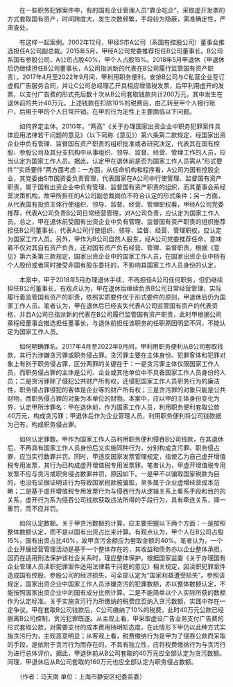 　　在一些职务犯罪案件中，有的国有企业管理人员“靠企吃企”，采取虚开发票的方式套取国有资产，时间跨度大，发生次数频繁，手段较为隐蔽，需准确定性，严肃查处。

　　有这样一起案例。2002年12月，甲经S市A公司（系国有控股公司）董事会推选担任A公司副总裁。2015年5月，甲经A公司党委推荐担任B公司董事长。B公司系国有参股公司，A公司占股40%，甲个人占股15%。2018年5月甲退休（甲退休后仍继续担任B公司董事长，A公司指派新的代表在B公司履行监管国有资产职责）。2017年4月至2022年9月间，甲利用职务便利，安排B公司与C私营企业签订虚假广告服务合同，并让C公司总经理乙开具相应增值税发票，后甲利用虚开的发票，以支付广告费的形式先后数十次从B公司套取钱款共计200万元，其中发生在退休前的共计40万元。上述钱款在扣除10%的税费后，由乙转至甲个人银行账户，后用于甲的个人日常开销。在甲的行为定性上主要面临以下问题。

　　如何界定主体。2010年，“两高”《关于办理国家出资企业中职务犯罪案件具体应用法律若干问题的意见》（以下简称《意见》）第六条第二款规定，经国家出资企业中负有管理、监督国有资产职责的组织批准或者研究决定，代表其在国有控股、参股公司及其分支机构中从事组织、领导、监督、经营、管理工作的人员，应当认定为国家工作人员。据此，认定甲在退休前是否为国家工作人员需从“形式要件”“实质要件”两方面考虑：一方面，从任命机构和程序看，A公司为国有控股企业，其党委由S市国资委负责管理，代表国家在A公司中行使管理、监督国有资产职责，属于国有出资企业中负有管理、监督国有资产职责的组织，而其董事会系经营决策机构，故甲所担任的A公司副总裁岗位不符合认定的形式条件；另一方面，从代表国有投资主体行使组织、领导、监督、经营、管理职权看，甲经A公司党委推荐，代表A公司负责B公司日常经营管理，对A公司负责，应认定为国家工作人员。总之，甲在退休前受国有出资企业中负有管理、监督国有资产职责的组织推荐担任B公司董事长，代表A公司行使组织、领导、监督、经营、管理职权，应认定为国家工作人员。另外，甲作为B公司自然人股东，经A公司党委推荐任命，意味着不仅对其自有资产负责，还对国有资产负有经营、管理、监督职责，根据《意见》第六条第三款规定，国家出资企业中的国家工作人员，在国家出资企业中持有个人股份或者同时接受非国有股东委托的，不影响其国家工作人员身份的认定。

　　本案中，甲于2018年5月办理退休手续，不再担任A公司任何职务，但仍继续担任B公司董事长，有观点认为，甲在退休后继续负责B公司日常经营管理，实际履行着监管国有资产的职责，依照实质要件优于形式要件的原则，甲退休后仍为国家工作人员。笔者认为，甲在退休后已经丧失代表A公司监管国有资产的代表资格，并且A公司已指派新的代表在B公司履行监管国有资产职责，此时甲根据公司章程经董事会推选担任董事长，与退休前担任该职务的任职原因明显不同，不能认定为国家工作人员。

　　如何明确罪名。2017年4月至2022年9月间，甲利用职务便利从B公司套取钱款，其行为涉嫌贪污罪或职务侵占罪。贪污罪主要在主体身份、犯罪客体和犯罪对象上有别于职务侵占罪，区分两罪的关键在于：一是贪污罪主体仅限国家工作人员，而职务侵占罪的主体是公司、企业或其他单位中不具备国家工作人员身份的人员；二是贪污罪除了侵犯公共财产所有权，还侵犯国家工作人员职务行为的廉洁性，职务侵占罪侵犯的客体是企业等的财产所有权；三是贪污罪的对象只能是公共财物，而职务侵占罪的对象为本单位的财物。本案中，应以甲的主体身份变化为界，认定甲所涉罪名：甲在退休前，作为国家工作人员，利用职务便利套取公款40万元，构成贪污罪；甲退休后作为企业管理人员，利用职务便利将公司钱款据为己有，构成职务侵占罪。

　　如何认定罪数。甲作为国家工作人员利用职务便利侵吞B公司钱款，在其退休后、不再具有国家工作人员身份后又实施同种行为，分别构成贪污罪、职务侵占罪，应当实行数罪并罚。同时，甲违反国家发票管理规定，指使乙为自己虚开增值税专用发票，其行为已构成虚开增值税专用发票罪。笔者认为，甲虚开增值税专用发票不应与贪污或职务侵占数罪并罚，原因如下。一是甲不以骗取国家税款为目的，也没有证据证明该行为导致国家税款被骗取，至多属于企业虚增经营成本范畴；二是基于虚开增值税专用发票行为与侵吞行为从逻辑关系上看系手段和目的的关系，虚开行为系为侵吞公司钱款获取违法所得的手段行为，具有牵连关系，择一重罚，而不应并罚。

　　如何认定数额。关于甲贪污数额的计算，应主要把握以下两个方面：一是按照整体数额认定，而不是以国有出资占比来计算。有观点认为，甲个人在B公司占股15%，国有出资占比40%，故甲贪污金额应为套取金额的40%。笔者认为，一个企业开展经营管理活动是基于一个整体存在的，其收益和债务亦以企业整体承担，因而在适用刑法保护该社会关系时，理应整体保护。根据国家监委《关于办理国有企业管理人员渎职犯罪案件适用法律若干问题的意见》相关规定，因渎职犯罪案件造成国有控股、参股公司的经济损失，可全部认定为“国家利益遭受损失”。参照该规定，国家出资企业中国家工作人员涉嫌贪污的犯罪数额，亦以整体数额认定，不能按照国家出资企业中的国有成分比例计算。二是不能简单以个人实际所获的数额作为认定标准。关于实施贪污行为所缴纳的税费应否纳入贪污数额，实践中存在一定争议。甲在套取B公司钱款后，C公司缴纳了10%的税费，此时40万元公款已经脱离B公司控制，贪污犯罪既遂。从主观上看，甲采取虚设广告业务支付广告费的形式套取公款，对需要支付的成本费用持明知态度，在此情形下甲仍以此种方式实施贪污行为，主观恶意明显；从客观上看，税费缴纳行为是甲为了侵吞公款而采取的手段，是依附于贪污行为而存在的，不具有独立性，应将税费缴纳行为与贪污行为进行总体评价。据此，甲退休前从B公司套取的40万元应全部认定为贪污数额。同理，甲退休后从B公司套取的160万元也应全部认定为职务侵占数额。

　　（作者：马天南 单位：上海市静安区纪委监委）